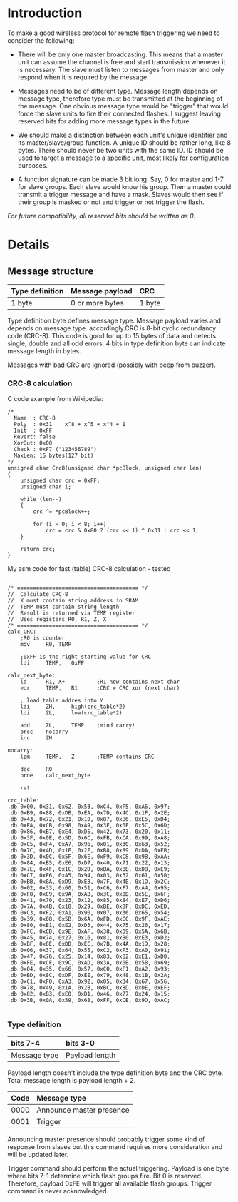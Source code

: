 # Introduction #

To make a good wireless protocol for remote flash triggering we need to consider the following:

  * There will be only one master broadcasting. This means that a master unit can assume the channel is free and start transmission whenever it is necessary. The slave must listen to messages from master and only respond when it is required by the message.

  * Messages need to be of different type. Message length depends on message type, therefore type must be transmitted at the beginning of the message. One obvious message type would be "trigger" that would force the slave units to fire their connected flashes. I suggest leaving reserved bits for adding more message types in the future.

  * We should make a distinction between each unit's unique identifier and its master/slave/group function. A unique ID should be rather long, like 8 bytes. There should never be two units with the same ID. ID should be used to target a message to a specific unit, most likely for configuration purposes.

  * A function signature can be made 3 bit long. Say, 0 for master and 1-7 for slave groups. Each slave would know his group. Then a master could transmit a trigger message and have a mask. Slaves would then see if their group is masked or not and trigger or not trigger the flash.

_For future compatibility, all reserved bits should be written as 0._

# Details #

## Message structure ##

| **Type definition** | **Message payload** | **CRC** |
|:--------------------|:--------------------|:--------|
| 1 byte | 0 or more bytes | 1 byte|

Type definition byte defines message type. Message payload varies and depends on message type. accordingly.CRC is 8-bit cyclic redundancy code (CRC-8). This code is good for up to 15 bytes of data and detects single, double and all odd errors.
4 bits in type definition byte can indicate message length in bytes.

Messages with bad CRC are ignored (possibly with beep from buzzer).

### CRC-8 calculation ###

C code example from Wikipedia:

```
/*
  Name  : CRC-8
  Poly  : 0x31    x^8 + x^5 + x^4 + 1
  Init  : 0xFF
  Revert: false
  XorOut: 0x00
  Check : 0xF7 ("123456789")
  MaxLen: 15 bytes(127 bit)
*/
unsigned char Crc8(unsigned char *pcBlock, unsigned char len)
{
    unsigned char crc = 0xFF;
    unsigned char i;
 
    while (len--)
    {
        crc ^= *pcBlock++;
 
        for (i = 0; i < 8; i++)
            crc = crc & 0x80 ? (crc << 1) ^ 0x31 : crc << 1;
    }
 
    return crc;
}
```

My asm code for fast (table) CRC-8 calculation - tested

```

/* ====================================== */
//	Calculate CRC-8
//	X must contain string address in SRAM
//	TEMP must contain string length
//	Result is returned via TEMP register
//	Uses registers R0, R1, Z, X
/* ====================================== */
calc_CRC:
	;R0 is counter
	mov		R0,	TEMP

	;0xFF is the right starting value for CRC
	ldi		TEMP,	0xFF

calc_next_byte:
	ld		R1,	X+			;R1 now contains next char
	eor		TEMP,	R1		;CRC = CRC xor (next char)

	; load table addres into Y
	ldi		ZH,		high(crc_table*2)
	ldi		ZL,		low(crc_table*2)

	add		ZL,		TEMP	;mind carry!
	brcc	nocarry
	inc		ZH

nocarry:
	lpm		TEMP,	Z		;TEMP contains CRC

	dec		R0
	brne	calc_next_byte

	ret

crc_table:
.db	0x00, 0x31, 0x62, 0x53, 0xC4, 0xF5, 0xA6, 0x97;
.db	0xB9, 0x88, 0xDB, 0xEA, 0x7D, 0x4C, 0x1F, 0x2E;
.db	0x43, 0x72, 0x21, 0x10, 0x87, 0xB6, 0xE5, 0xD4;
.db	0xFA, 0xCB, 0x98, 0xA9, 0x3E, 0x0F, 0x5C, 0x6D;
.db	0x86, 0xB7, 0xE4, 0xD5, 0x42, 0x73, 0x20, 0x11;
.db	0x3F, 0x0E, 0x5D, 0x6C, 0xFB, 0xCA, 0x99, 0xA8;
.db	0xC5, 0xF4, 0xA7, 0x96, 0x01, 0x30, 0x63, 0x52;
.db	0x7C, 0x4D, 0x1E, 0x2F, 0xB8, 0x89, 0xDA, 0xEB;
.db	0x3D, 0x0C, 0x5F, 0x6E, 0xF9, 0xC8, 0x9B, 0xAA;
.db	0x84, 0xB5, 0xE6, 0xD7, 0x40, 0x71, 0x22, 0x13;
.db	0x7E, 0x4F, 0x1C, 0x2D, 0xBA, 0x8B, 0xD8, 0xE9;
.db	0xC7, 0xF6, 0xA5, 0x94, 0x03, 0x32, 0x61, 0x50;
.db	0xBB, 0x8A, 0xD9, 0xE8, 0x7F, 0x4E, 0x1D, 0x2C;
.db	0x02, 0x33, 0x60, 0x51, 0xC6, 0xF7, 0xA4, 0x95;
.db	0xF8, 0xC9, 0x9A, 0xAB, 0x3C, 0x0D, 0x5E, 0x6F;
.db	0x41, 0x70, 0x23, 0x12, 0x85, 0xB4, 0xE7, 0xD6;
.db	0x7A, 0x4B, 0x18, 0x29, 0xBE, 0x8F, 0xDC, 0xED;
.db	0xC3, 0xF2, 0xA1, 0x90, 0x07, 0x36, 0x65, 0x54;
.db	0x39, 0x08, 0x5B, 0x6A, 0xFD, 0xCC, 0x9F, 0xAE;
.db	0x80, 0xB1, 0xE2, 0xD3, 0x44, 0x75, 0x26, 0x17;
.db	0xFC, 0xCD, 0x9E, 0xAF, 0x38, 0x09, 0x5A, 0x6B;
.db	0x45, 0x74, 0x27, 0x16, 0x81, 0xB0, 0xE3, 0xD2;
.db	0xBF, 0x8E, 0xDD, 0xEC, 0x7B, 0x4A, 0x19, 0x28;
.db	0x06, 0x37, 0x64, 0x55, 0xC2, 0xF3, 0xA0, 0x91;
.db	0x47, 0x76, 0x25, 0x14, 0x83, 0xB2, 0xE1, 0xD0;
.db	0xFE, 0xCF, 0x9C, 0xAD, 0x3A, 0x0B, 0x58, 0x69;
.db	0x04, 0x35, 0x66, 0x57, 0xC0, 0xF1, 0xA2, 0x93;
.db	0xBD, 0x8C, 0xDF, 0xEE, 0x79, 0x48, 0x1B, 0x2A;
.db	0xC1, 0xF0, 0xA3, 0x92, 0x05, 0x34, 0x67, 0x56;
.db	0x78, 0x49, 0x1A, 0x2B, 0xBC, 0x8D, 0xDE, 0xEF;
.db	0x82, 0xB3, 0xE0, 0xD1, 0x46, 0x77, 0x24, 0x15;
.db	0x3B, 0x0A, 0x59, 0x68, 0xFF, 0xCE, 0x9D, 0xAC;


```

### Type definition ###
| **bits 7-4** | **bits 3-0** |
|:-------------|:-------------|
| Message type | Payload length |

Payload length doesn't include the type definition byte and the CRC byte. Total message length is payload length + 2.

| **Code** | **Message type** |
|:---------|:-----------------|
| 0000 | Announce master presence |
| 0001 | Trigger |


Announcing master presence should probably trigger some kind of response from slaves but this command requires more consideration and will be updated later.

Trigger command should perform the actual triggering. Payload is one byte where bits 7-1 determine which flash groups fire. Bit 0 is reserved. Therefore, payload 0xFE will trigger all available flash groups. Trigger command is never acknowledged.